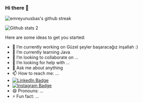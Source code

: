 ### Hi there 👋


![emreyunusbas's github streak](https://github-readme-streak-stats.herokuapp.com/?user=emreyunusbas&theme=blue-green)

![Github stats 2](https://github-readme-stats.vercel.app/api?username=emreyunusbas&show_icons=true&theme=radical)

Here are some ideas to get you started:

- 🔭 I’m currently working on Güzel şeyler başaracağız inşallah :)
- 🌱 I’m currently learning Java
- 👯 I’m looking to collaborate on ...
- 🤔 I’m looking for help with ...
- 💬 Ask me about anything
- 📫 How to reach me: ...
- [![LinkedIn Badge](https://img.shields.io/badge/-LinkedIn-0077B5?style=flat-quare&labelColor=0077B5&logo=linkedin&logoColor=white&link=https://www.linkedin.com/in/yunus-emre-ba%C5%9F/)](https://www.linkedin.com/in/yunus-emre-ba%C5%9F/)
- [![Instagram Badge](https://img.shields.io/badge/-Instagram-C13584?style=flat-quare&labelColor=C13584&logo=instagram&logoColor=white&link=https://instagram.com/shqiptaryeb)](https://instagram.com/shqiptaryeb)
- 😄 Pronouns: ...
- ⚡ Fun fact: ...
